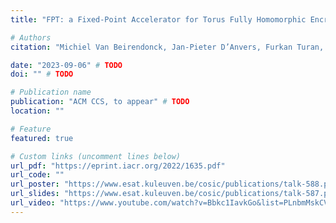 ```yaml
---
title: "FPT: a Fixed-Point Accelerator for Torus Fully Homomorphic Encryption"

# Authors
citation: "Michiel Van Beirendonck, Jan-Pieter D’Anvers, Furkan Turan, Ingrid Verbauwhede"

date: "2023-09-06" # TODO
doi: "" # TODO

# Publication name
publication: "ACM CCS, to appear" # TODO
location: ""

# Feature
featured: true

# Custom links (uncomment lines below)
url_pdf: "https://eprint.iacr.org/2022/1635.pdf"
url_code: ""
url_poster: "https://www.esat.kuleuven.be/cosic/publications/talk-588.pdf"
url_slides: "https://www.esat.kuleuven.be/cosic/publications/talk-587.pdf"
url_video: "https://www.youtube.com/watch?v=Bbkc1IavkGo&list=PLnbmMskCVh1ei6AkXHDTAefkGZaBmtUQO&index=8"
---
```


